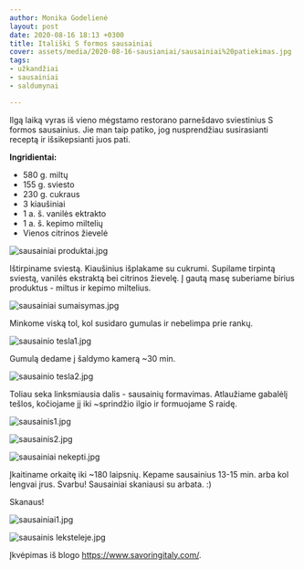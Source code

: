 ```yaml
---
author: Monika Godelienė
layout: post
date: 2020-08-16 18:13 +0300
title: Itališki S formos sausainiai
cover: assets/media/2020-08-16-sausianiai/sausainiai%20patiekimas.jpg
tags:
- užkandžiai
- sausainiai
- saldumynai

---
```

Ilgą laiką vyras iš vieno mėgstamo restorano parnešdavo sviestinius S formos sausainius. Jie man taip patiko, jog nusprendžiau susirasianti receptą ir išsikepsianti juos pati.

**Ingridientai:**

* 580 g. miltų
* 155 g. sviesto
* 230 g. cukraus
* 3 kiaušiniai
* 1 a. š. vanilės ektrakto
* 1 a. š. kepimo miltelių
* Vienos citrinos žievelė

![sausainiai produktai.jpg](/sokoladas-ir-spinatas/assets/media/2020-08-16-sausianiai/sausainiai%20produktai.jpg)

Ištirpiname sviestą. Kiaušinius išplakame su cukrumi. Supilame tirpintą sviestą, vanilės ekstraktą bei citrinos žievelę. Į gautą masę suberiame birius produktus - miltus ir kepimo miltelius.

![sausainiai sumaisymas.jpg](/sokoladas-ir-spinatas/assets/media/2020-08-16-sausianiai/sausainiai%20sumaisymas.jpg)

Minkome viską tol, kol susidaro gumulas ir nebelimpa prie rankų.

![sausainio tesla1.jpg](/sokoladas-ir-spinatas/assets/media/2020-08-16-sausianiai/sausainio%20tesla1.jpg)

Gumulą dedame į šaldymo kamerą \~30 min.

![sausainio tesla2.jpg](/sokoladas-ir-spinatas/assets/media/2020-08-16-sausianiai/sausainio%20tesla2.jpg)

Toliau seka linksmiausia dalis - sausainių formavimas. Atlaužiame gabalėlį tešlos, kočiojame jį iki \~sprindžio ilgio ir formuojame S raidę.

![sausainis1.jpg](/sokoladas-ir-spinatas/assets/media/2020-08-16-sausianiai/sausainis1.jpg)

![sausainis2.jpg](/sokoladas-ir-spinatas/assets/media/2020-08-16-sausianiai/sausainis2.jpg)

![sausainiai nekepti.jpg](/sokoladas-ir-spinatas/assets/media/2020-08-16-sausianiai/sausainiai%20nekepti.jpg)

Įkaitiname orkaitę iki \~180 laipsnių. Kepame sausainius 13-15 min. arba kol lengvai įrus. Svarbu! Sausainiai skaniausi su arbata. :)

Skanaus!

![sausainiai1.jpg](/sokoladas-ir-spinatas/assets/media/2020-08-16-sausianiai/sausainiai1.jpg)

![sausainis leksteleje.jpg](/sokoladas-ir-spinatas/assets/media/2020-08-16-sausianiai/sausainis%20leksteleje.jpg)


Įkvėpimas iš blogo https://www.savoringitaly.com/.